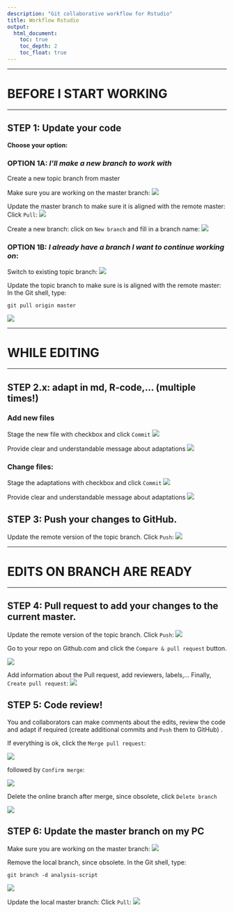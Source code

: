```yaml
---
description: "Git collaborative workflow for Rstudio"
title: Workflow Rstudio
output:
  html_document:
    toc: true
    toc_depth: 2
    toc_float: true
---
```


------------------------

# BEFORE I START WORKING

------------------------

## STEP 1: Update your code

**Choose your option:**

### OPTION 1A: *I'll make a new branch to work with*  
Create a new topic branch from master

Make sure you are working on the master branch:
![](./images/workflow_rstudio_1.png)

Update the master branch to make sure it is aligned with the remote master: Click `Pull`:
![](./images/workflow_rstudio_2.png)

Create a new branch: click on `New branch` and fill in a branch name:
![](./images/workflow_rstudio_2b.png)

### **OPTION 1B**:  *I already have a branch I want to continue working on*:  

Switch to existing topic branch:
![](./images/workflow_rstudio_3.png)

Update the topic branch to make sure is is aligned with the remote master: 
In the Git shell, type:
```
git pull origin master
```
![](./images/workflow_rstudio_4.png)


------------------------

# WHILE EDITING

------------------------

## STEP 2.x: adapt in md, R-code,... (multiple times!)

### Add new files

Stage the new file with checkbox and click `Commit`
![](./images/workflow_rstudio_5.png)

Provide clear and understandable message about adaptations
![](./images/workflow_rstudio_6.png)

### Change files:

Stage the adaptations with checkbox and click `Commit`
![](./images/workflow_rstudio_7.png)

Provide clear and understandable message about adaptations
![](./images/workflow_rstudio_8.png)


## STEP 3: Push your changes to GitHub.

Update the remote version of the topic branch. Click `Push`:
![](./images/workflow_rstudio_9.png) 

------------------------

# EDITS ON BRANCH ARE READY

------------------------

## STEP 4: Pull request to add your changes to the current master. 

Update the remote version of the topic branch. Click `Push`:
![](./images/workflow_rstudio_9.png)

Go to your repo on Github.com and click the `Compare & pull request` button. 

![](./images/workflow_rstudio_github_1.png)

Add information about the Pull request, add reviewers, labels,... Finally, `Create pull request`:
![](./images/workflow_rstudio_github_2.png)

## STEP 5: Code review!

You and collaborators can make comments about the edits, review the code and adapt if required (create additional commits and `Push` them to GitHub) .

If everything is ok, click the  `Merge pull request`:

![](./images/workflow_rstudio_github_3.png)

followed by `Confirm merge`:

![](./images/workflow_rstudio_github_4.png)

Delete the online branch after merge, since obsolete, click `Delete branch`

![](./images/workflow_rstudio_github_5.png)

## STEP 6: Update the master branch on my PC

Make sure you are working on the master branch:
![](./images/workflow_rstudio_1.png)

Remove the local branch, since obsolete. In the Git shell, type:
```
git branch -d analysis-script
```
![](./images/workflow_rstudio_4.png)

Update the local master branch: Click `Pull`:
![](./images/workflow_rstudio_2.png)
